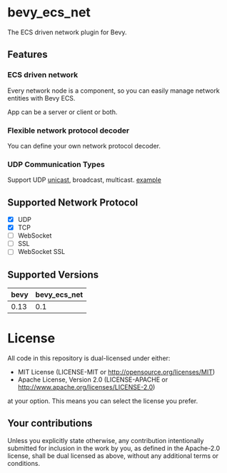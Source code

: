 # bevy_ecs_net

The ECS driven network plugin for Bevy.

## Features

### ECS driven network

Every network node is a component, so you can easily manage network entities with Bevy ECS.

App can be a server or client or both.

### Flexible network protocol decoder

You can define your own network protocol decoder.

### UDP Communication Types

Support UDP [unicast](https://github.com/foxzool/bevy_ecs_net/blob/main/examples/udp_send_and_recv.rs), broadcast,
multicast. [example](https://github.com/foxzool/bevy_ecs_net/blob/main/examples/udp_complex.rs)

## Supported Network Protocol

- [x] UDP
- [x] TCP
- [ ] WebSocket
- [ ] SSL
- [ ] WebSocket SSL

## Supported Versions

| bevy | bevy_ecs_net |
|------|--------------|
| 0.13 | 0.1          |

# License

All code in this repository is dual-licensed under either:

- MIT License (LICENSE-MIT or http://opensource.org/licenses/MIT)
- Apache License, Version 2.0 (LICENSE-APACHE or http://www.apache.org/licenses/LICENSE-2.0)

at your option. This means you can select the license you prefer.

## Your contributions
Unless you explicitly state otherwise, any contribution intentionally submitted for inclusion in the
work by you, as defined in the Apache-2.0 license, shall be dual licensed as above, without any
additional terms or conditions.